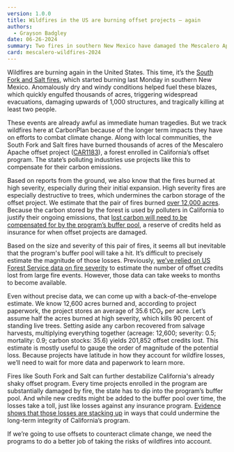 ```yaml
---
version: 1.0.0
title: Wildfires in the US are burning offset projects – again
authors:
  - Grayson Badgley
date: 06-26-2024
summary: Two fires in southern New Mexico have damaged the Mescalero Apache offset project, a large forest project enrolled in California’s forest offset program.
card: mescalero-wildfires-2024
---
```


Wildfires are burning again in the United States. This time, it’s the [South Fork and Salt fires](https://inciweb.wildfire.gov/incident-information/nmmea-south-fork-and-salt), which started burning last Monday in southern New Mexico. Anomalously dry and windy conditions helped fuel these blazes, which quickly engulfed thousands of acres, triggering widespread evacuations, damaging upwards of 1,000 structures, and tragically killing at least two people.

These events are already awful as immediate human tragedies. But we track wildfires here at CarbonPlan because of the longer term impacts they have on efforts to combat climate change. Along with local communities, the South Fork and Salt fires have burned thousands of acres of the Mescalero Apache offset project ([CAR1183](https://carbonplan.org/research/offsets-db/projects/CAR1183)), a forest enrolled in California’s offset program. The state’s polluting industries use projects like this to compensate for their carbon emissions.

Based on reports from the ground, we also know that the fires burned at high severity, especially during their initial expansion. High severity fires are especially destructive to trees, which undermines the carbon storage of the offset project. We estimate that the pair of fires burned [over 12,000 acres](https://carbonplan.org/research/forest-offsets-fires?center=-105.67830750963265,33.2453353020572&zoom=10.392163207249022). Because the carbon stored by the forest is used by polluters in California to justify their ongoing emissions, that [lost carbon will need to be compensated for by the program’s buffer pool](https://carbonplan.org/research/buffer-pool-burning), a reserve of credits held as insurance for when offset projects are damaged.

Based on the size and severity of this pair of fires, it seems all but inevitable that the program's buffer pool will take a hit. It’s difficult to precisely estimate the magnitude of those losses. Previously, [we’ve relied on US Forest Service data on fire severity](https://burnseverity.cr.usgs.gov/ravg/) to estimate the number of offset credits lost from large fire events. However, those data can take weeks to months to become available.

Even without precise data, we can come up with a back-of-the-envelope estimate. We know 12,600 acres burned and, according to project paperwork, the project stores an average of 35.6 tCO₂ per acre. Let’s assume half the acres burned at high severity, which kills 90 percent of standing live trees. Setting aside any carbon recovered from salvage harvests, multiplying everything together (acreage: 12,600; severity: 0.5; mortality: 0.9; carbon stocks: 35.6) yields 201,852 offset credits lost. This estimate is mostly useful to gauge the order of magnitude of the potential loss. Because projects have latitude in how they account for wildfire losses, we’ll need to wait for more data and paperwork to learn more.

Fires like South Fork and Salt can further destabilize California's already shaky offset program. Every time projects enrolled in the program are substantially damaged by fire, the state has to dip into the program’s buffer pool. And while new credits might be added to the buffer pool over time, the losses take a toll, just like losses against any insurance program. [Evidence shows that those losses are stacking up](https://carbonplan.org/blog/carb-buffer-decline) in ways that could undermine the long-term integrity of California’s program.

If we’re going to use offsets to counteract climate change, we need the programs to do a better job of taking the risks of wildfires into account.
